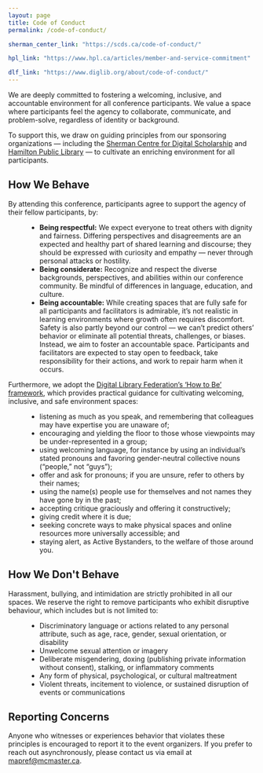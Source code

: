 ```yaml
---
layout: page
title: Code of Conduct
permalink: /code-of-conduct/

sherman_center_link: "https://scds.ca/code-of-conduct/"

hpl_link: "https://www.hpl.ca/articles/member-and-service-commitment"

dlf_link: "https://www.diglib.org/about/code-of-conduct/"
---
```


<div class="content-container">
    <p>
    We are deeply committed to fostering a welcoming, inclusive, and accountable environment for all conference participants. We value a space where participants feel the agency to collaborate, communicate, and problem-solve, regardless of identity or background. 
    </p>
    <p>
    To support this, we draw on  guiding principles from our sponsoring organizations — including the <a style="text-decoration: underline;" href="{{ page.sherman_center_link }}" target ="_blank">Sherman Centre for Digital Scholarship</a> and <a style="text-decoration: underline;" href="{{ page.hpl_link }}" target ="_blank">Hamilton Public Library</a> — to cultivate an enriching environment for all participants. 
    </p>
    <h2>How We Behave</h2>
    <p>
    By attending this conference, participants agree to support the agency of their fellow participants, by: 
    </p>
    <ul style="margin-left: 40px;">
    <li>
    <strong>Being respectful:</strong> We expect everyone to treat others with dignity and fairness. Differing perspectives and disagreements are an expected and healthy part of shared learning and discourse; they should be expressed with curiosity and empathy — never through personal attacks or hostility.  
    </li>
    <li>
    <strong>Being considerate:</strong> Recognize and respect the diverse backgrounds, perspectives, and abilities within our conference community. Be mindful of differences in language, education, and culture. 
    </li>
    <li>
    <strong>Being accountable:</strong> While creating spaces that are fully safe for all participants and facilitators is admirable, it’s not realistic in learning environments where growth often requires discomfort. Safety is also partly beyond our control — we can’t predict others’ behavior or eliminate all potential threats, challenges, or biases. Instead, we aim to foster an accountable space. Participants and facilitators are expected to stay open to feedback, take responsibility for their actions, and work to repair harm when it occurs.
    </li>
    </ul>
    <p>
    Furthermore, we adopt the <a style="text-decoration: underline;" href="{{ page.dlf_link }}" target ="_blank">Digital Library Federation’s ‘How to Be’ framework</a>, which provides practical guidance for cultivating welcoming, inclusive, and safe environment spaces:  
    </p>
    <ul style="margin-left: 40px;">
    <li>
    listening as much as you speak, and remembering that colleagues may have expertise you are unaware of;
    </li>
    <li>
    encouraging and yielding the floor to those whose viewpoints may be under-represented in a group;
    </li>
    <li>
    using welcoming language, for instance by using an individual’s stated pronouns and favoring gender-neutral collective nouns (“people,” not “guys”);
    </li>
    <li>
    offer and ask for pronouns; if you are unsure, refer to others by their names;
    </li>
    <li>
    using the name(s) people use for themselves and not names they have gone by in the past;
    </li>
    <li>
    accepting critique graciously and offering it constructively;
    </li>
    <li>
    giving credit where it is due;
    </li>
    <li>
    seeking concrete ways to make physical spaces and online resources more universally accessible; and
    </li>
    <li>
    staying alert, as Active Bystanders, to the welfare of those around you.
    </li>
    </ul>
    <h2>How We Don't Behave </h2>
    <p>
    Harassment, bullying, and intimidation are strictly prohibited in all our spaces. We reserve the right to remove participants who exhibit disruptive behaviour, which includes but is not limited to:  
    </p>
    <ul style="margin-left: 40px;">
    <li>
    Discriminatory language or actions related to any personal attribute, such as age, race, gender, sexual orientation, or disability   
    </li>
    <li>
    Unwelcome sexual attention or imagery   
    </li>
    <li>
    Deliberate misgendering, doxing (publishing private information without consent), stalking, or inflammatory comments  
    </li>
    <li>
    Any form of physical, psychological, or cultural maltreatment    
    </li>
    <li>
    Violent threats, incitement to violence, or sustained disruption of events or communications 
    </li>
    </ul>

<h2>Reporting Concerns </h2>
<p>Anyone who witnesses or experiences behavior that violates these principles is encouraged to report it to the event organizers. If you prefer to reach out asynchronously, please contact us via email at <a href="mailto:mapref@mcmaster.ca">mapref@mcmaster.ca</a>.</p>
<br><br><br>
</div>

